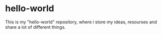 # hello-world
This is my "hello-world" repository, where i store my ideas, resourses and share a lot of different things.

